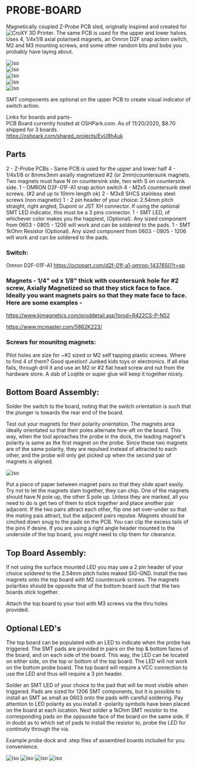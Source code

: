 # PROBE-BOARD

Magnetically coupled Z-Probe PCB sled, originally inspired and created for ![CroXY 3D Printer](https://github.com/wesc23/CroXY). The same PCB is used for the upper and lower halves. Uses 4, 1/4x1/8 axial polarised magnets, an Omron D2F snap action switch, M2 and M3 mounting screws, and some other random bits and bobs you probably have laying about.  

  ![iso](/images/ISO_View.png)  
  ![iso](/images/Left_View.png)  
  ![iso](/images/isotop.png)  
  ![iso](/images/isobtm.png)  
  ![iso](/images/board-dims.png)  

SMT components are optional on the upper PCB to create visual indicator of switch action.  

Links for boards and parts-  
PCB Board currently hosted at OSHPark.com. As of 11/20/2020, $8.70 shipped for 3 boards.  
https://oshpark.com/shared_projects/EyU9h4uk


## Parts
2 - Z-Probe PCBs - Same PCB is used for the upper and lower half
4 - 1/4x1/8 or 8mmx3mm axially magnetized #2 (or 2mm)countersunk magnets. Two magnets must have N on countersink side, two with S on countersink side.
1 - OMRON D2F-01F-A1 snap action switch
4 - M2x5 countersunk steel screws. (#2 and up to 10mm length ok)
2 - M3x8 SHCS stainless steel screws (non magnetic)
1 - 2 pin header of your choice: 2.54mm pitch straight, right angled, Dupont or JST XH connector. If using the optional SMT LED indicator, this must be a 3 pins connector.
1 - SMT LED, of whichever color makes you the happiest, (Optional). Any sized component from 0603 - 0805 - 1206 will work and can be soldered to the pads.
1 - SMT 1kOhm Resistor (Optional). Any sized component from 0603 - 0805 - 1206 will work and can be soldered to the pads. 

### Switch: 
Omron D2F-01F-A1
https://octopart.com/d2f-01f-a1-omron-1437650?r=sp

### Magnets  - 1/4" od x 1/8" thick with countersunk hole for #2 screw, Axially Magnetized so that they stick face to face. Ideally you want magnets pairs so that they mate face to face. Here are some examples - 

https://www.kjmagnetics.com/proddetail.asp?prod=R422CS-P-N52

https://www.mcmaster.com/5862K223/

### Screws for mounitng magnets:
Pilot holes are size for ~#2 sized or M2 self tapping plastic screws. Where to find 4 of them? Good question! Junked kids toys or electronics. If all else fails, through drill it and use an M2 or #2 flat head screw and nut from the hardware store. A dab of Loqtite or super glue will keep it together nicely. 

## Bottom Board Assembly: 
Solder the switch to the board, noting that the switch orientation is such that the plunger is towards the rear end of the board.

Test out your magnets for their polarity orientation.  The magnets area ideally orientated so that their poles alternate fore-aft on the board. This way, when the tool aproaches the probe in the dock, the leading magnet's polarity is same as the first magnet on the probe. Since these two magnets are of the same polarity, they are repulsed instead of attracted to each other, and the probe will only get picked up when the second pair of magnets is aligned. 

![iso](/images/mag-polarity.png)

Put a piece of paper between magnet pairs so that they slide apart easily. Try not to let the magnets slam together, they can chip. One of the magnets should have N pole up, the other S pole up. Unless they are marked, all you need to do is get two of them to stick together and place another pair adjacent. If the two pairs attract each other, flip one set over-under so that the mating pais attract, but the adjacent pairs repulse. Magnets should be cinched down snug to the pads on the PCB. You can clip the excess tails of the pins if desire. If you are using a right angle header mounted to the underside of the top board, you might need to clip them for clearance.  

## Top Board Assembly: 
If not using the surface mounted LED you may use a 2 pin header of your choice soldered to the 2.54mm pitch holes maked SIG-GND. Install the two magnets onto the top board with M2 countersunk screws. The magnets polarities should be opposite that of the bottom board such that the two boards stick together.

Attach the top board to your tool with M3 screws via the thru holes provided. 


## Optional LED's

The top board can be populated with an LED to indicate when the probe has triggered. The SMT pads are provided in pairs on the top & bottom faces of the board, and on each side of the board. This way, the LED can be located on either side, on the top or bottom of the top board. The LED will not work on the bottom probe board. The top board will require a VCC connection to use the LED and thus will require a 3 pin header.  

Solder an SMT LED of your choice to the pad that will be most visible when triggered. Pads are sized for 1206 SMT components, but it is possible to install an SMT as small as 0603 onto the pads with careful soldering. Pay attention to LED polarity as you install it -polarity symbols have been placed on the board at each location. Next solder a 1kOhm SMT resistor to the corresponding pads on the oppsosite face of the board on the same side. If in doubt as to which set of pads to install the resistor to, probe the LED for continutiy through the via.   


Example probe dock and .step files of assembled boards included for you convenience.


![iso](/images/PROBE-BOARD.png)
![iso](/images/Probe_Docked.png)
![iso](/images/Probe_Docked.png)
![iso](/images/Left-Probe.png)
